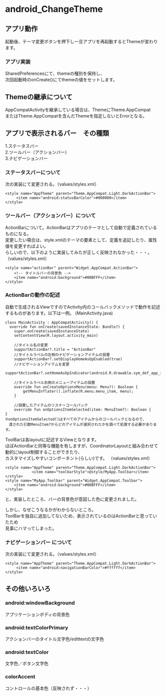 # android_ChangeTheme

## アプリ動作
起動後、テーマ変更ボタンを押下し一旦アプリを再起動するとThemeが変わります。

### アプリ実装
SharedPreferencesにて、themeの種別を保持し、  
次回起動時のonCreate()にてthemeの値をセットします。

## Themeの継承について
AppCompatActivityを継承している場合は、ThemeにTheme.AppCompat  
またはTheme.AppCompatを含んだThemeを指定しないとErrorとなる。

## アプリで表示されるバー　その種類  
1.ステータスバー  
2.ツールバー（アクションバー）  
3.ナビゲーションバー  

### ステータスバーについて
次の実装にて変更される。（values/styles.xml）  

    <style name="AppTheme" parent="Theme.AppCompat.Light.DarkActionBar">
         <item name="android:statusBarColor">#000000</item>
    </style>

### ツールバー（アクションバー）について  
ActionBarについて。ActionBarはアプリのテーマとして自動で定義されているものになる。  
変更したい場合は、style.xmlのテーマの要素として、定義を追記したり、属性値を変更すればよい。  
らしいので、以下のように実装してみたが正しく反映されなかった・・・。  
（values/styles.xml）  
    <style name="AppTheme" parent="Theme.AppCompat.Light.DarkActionBar">
        <item name="actionBarStyle">@style/actionBar</item>
    </style>
    
    <style name="actionBar" parent="Widget.AppCompat.ActionBar">
        <!-- タイトルバーの背景色 -->
        <item name="android:background">#00BFFF</item>
    </style>

### ActionBarの動作の記述
自動で生成されるViewですのでActivity内のコールバックメソッドで動作を記述するものがあります。以下は一例。
(MainActivity.java)

    class MainActivity : AppCompatActivity() {
      override fun onCreate(savedInstanceState: Bundle?) {
        super.onCreate(savedInstanceState)
        setContentView(R.layout.activity_main)

        //タイトル名の変更
        supportActionBar?.title = "ActionBar"
        //タイトルラベルの左側のナビゲーションアイテムの設置
        supportActionBar?.setDisplayHomeAsUpEnabled(true)
        //ナビゲーションアイテムを変更
        supportActionBar?.setHomeAsUpIndicator(android.R.drawable.sym_def_app_icon)

        //タイトルラベル右側のメニューアイテムの設置
        override fun onCreateOptionsMenu(menu: Menu?): Boolean {
            getMenuInflater().inflate(R.menu.menu_item, menu);
        }

        //設置したアイテムのリスナーコールバック
        override fun onOptionsItemSelected(item: MenuItem?): Boolean {
    }      
    ※onOptionsItemSelected()はすべてのアイテムからのコールバックとなるので、　　
    　渡された引数MenuItem?からどのアイテムが選択されたかを調べて処理する必要があります。
     
ToolBarは各layoutに記述するViewとなります。  
ほぼActionBarと同等な機能を有しますが、CoordinatorLayoutと組み合わせて動的にlayout制御することができたり、  
カスタマイズしやすいコンポーネント(らしい)です。
（values/styles.xml）

    <style name="AppTheme" parent="Theme.AppCompat.Light.DarkActionBar">
                <item name="toolbarStyle">@style/MyApp.Toolbar</item>
    </style>
    <style name="MyApp.Toolbar" parent="Widget.AppCompat.Toolbar">
        <item name="android:background">#00BFFF</item>
    </style>
 と、実装したところ、バーの背景色が意図した色に変更されました。
 
 しかし、なぜこうなるかがわからないところ。  
 ToolBarを独自に追加してないため、表示されているのはActionBarと思っていたため  
 見事にハマってしまった。
     
### ナビゲーションバー について
次の実装にて変更される。（values/styles.xml）  

    <style name="AppTheme" parent="Theme.AppCompat.Light.DarkActionBar">
         <item name="android:navigationBarColor">#ffffff</item>
    </style>
    
## その他いろいろ  
### android:windowBackground  
アプリケーションボディの背景色  
### android:textColorPrimary  
アクションバーのタイトル文字色/edittextの文字色  
### android:textColor  
文字色／ボタン文字色  
### colorAccent  
コントロールの基本色（反映されず・・・）   
